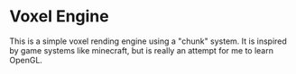 # Voxel Engine

This is a simple voxel rending engine using a "chunk" system. It is inspired by game systems like minecraft, but is really an attempt for me to learn OpenGL.